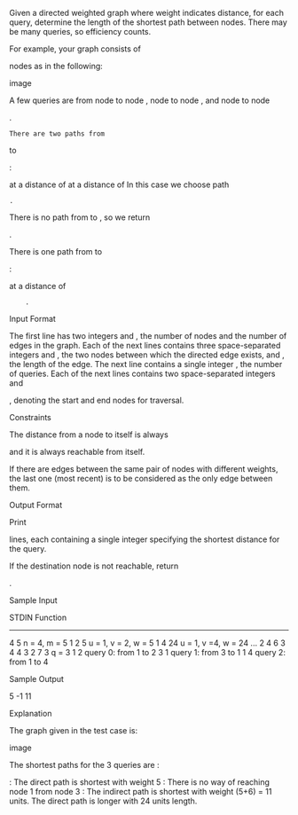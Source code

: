 Given a directed weighted graph where weight indicates distance, for each query, determine the length of the shortest path between nodes. There may be many queries, so efficiency counts.

For example, your graph consists of

nodes as in the following:

image

A few queries are from node
to node , node to node , and node to node

.

    There are two paths from 

to

:

at a distance of at a distance of
In this case we choose path

    . 

There is no path from
to , so we return

.

There is one path from
to

:

at a distance of

        . 

Input Format

The first line has two integers
and , the number of nodes and the number of edges in the graph.
Each of the next lines contains three space-separated integers and , the two nodes between which the directed edge exists, and , the length of the edge.
The next line contains a single integer , the number of queries.
Each of the next lines contains two space-separated integers and

, denoting the start and end nodes for traversal.

Constraints






The distance from a node to itself is always

and it is always reachable from itself.

If there are edges between the same pair of nodes with different weights, the last one (most recent) is to be considered as the only edge between them.

Output Format

Print

lines, each containing a single integer specifying the shortest distance for the query.

If the destination node is not reachable, return

.

Sample Input

STDIN   Function
-----   --------
4 5     n = 4, m = 5
1 2 5   u = 1, v = 2, w = 5
1 4 24  u = 1, v =4, w = 24 ...
2 4 6
3 4 4
3 2 7
3       q = 3
1 2     query 0: from 1 to 2
3 1     query 1: from 3 to 1
1 4     query 2: from 1 to 4

Sample Output

5
-1
11

Explanation

The graph given in the test case is:

image

The shortest paths for the 3 queries are :

: The direct path is shortest with weight 5
: There is no way of reaching node 1 from node 3
: The indirect path is shortest with weight (5+6) = 11 units. The direct path is longer with 24 units length. 